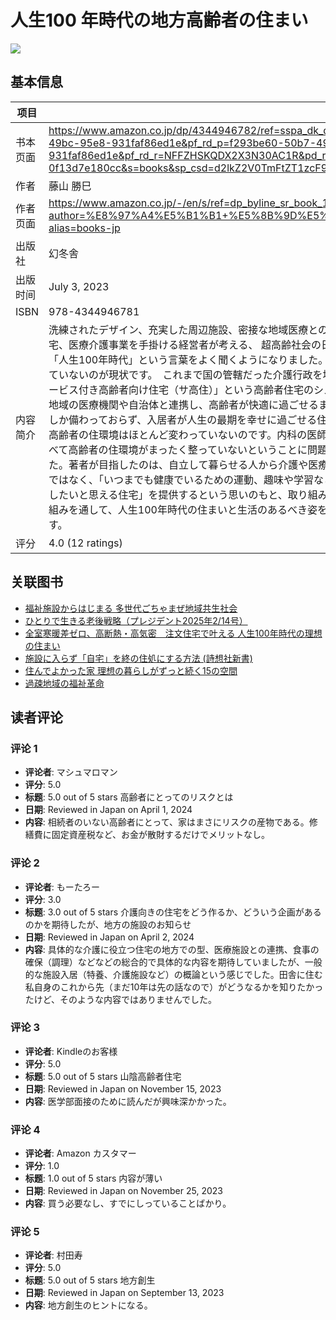 # 人生100 年時代の地方高齢者の住まい

![](https://m.media-amazon.com/images/I/91GjVcdnGRL._SL1500_.jpg)

## 基本信息

| 项目 | 内容 |
| --- | --- |
| 书本页面 | https://www.amazon.co.jp/dp/4344946782/ref=sspa_dk_detail_2?psc=1&pd_rd_i=4344946782&pd_rd_w=UQ1Lo&content-id=amzn1.sym.f293be60-50b7-49bc-95e8-931faf86ed1e&pf_rd_p=f293be60-50b7-49bc-95e8-931faf86ed1e&pf_rd_r=NFFZHSKQDX2X3N30AC1R&pd_rd_wg=jpf0C&pd_rd_r=79013c23-a8b6-4af1-9c84-0f13d7e180cc&s=books&sp_csd=d2lkZ2V0TmFtZT1zcF9kZXRhaWw |
| 作者 | 藤山 勝巳 |
| 作者页面 | https://www.amazon.co.jp/-/en/s/ref=dp_byline_sr_book_1?ie=UTF8&field-author=%E8%97%A4%E5%B1%B1+%E5%8B%9D%E5%B7%B3&text=%E8%97%A4%E5%B1%B1+%E5%8B%9D%E5%B7%B3&sort=relevancerank&search-alias=books-jp |
| 出版社 | 幻冬舎 |
| 出版时间 | July 3, 2023 |
| ISBN | 978-4344946781 |
| 内容简介 | 洗練されたデザイン、充実した周辺施設、密接な地域医療との連携…… 「人生100年時代」の住まいを変える高齢者住宅のニューノーマルとは―― 山陰地方で高齢者住宅、医療介護事業を手掛ける経営者が考える、 超高齢社会の日本に必要な住居とまちづくり―― 　「人生80年」といわれていた1985年頃から約40年が経ち、現在では「人生100年時代」という言葉をよく聞くようになりました。 しかし、超高齢社会に突入した日本において高齢者が充実した人生を送ることができる環境整備が追いついていないのが現状です。　これまで国の管轄だった介護行政を地方自治体に移管し、行政、医療、福祉、住民が支え合う仕組みを構築しようとしています。2011年には「サービス付き高齢者向け住宅（サ高住）」という高齢者住宅のシステムが導入され、シニア世代に適した居住空間を全国に提供しようという動きが始まりました。サ高住は、地域の医療機関や自治体と連携し、高齢者が快適に過ごせるまちづくりに寄与することを目的としたものです。しかし実態は、高齢者がただ住むだけの「箱」としての機能しか備わっておらず、入居者が人生の最期を幸せに過ごせる住環境とはほど遠い施設が増えています。高齢化率がますます高まるなか、「人生80年」といわれていた頃から高齢者の住環境はほとんど変わっていないのです。内科の医師として地域医療に携わっていた著者は、地方における高齢化が明らかに深刻さを増しているなか、都市部に比べて高齢者の住環境がまったく整っていないということに問題意識をもち、高齢者が安心・安全かつ幸せに過ごせる住宅づくりを目指して高齢者住宅事業に乗り出しました。著者が目指したのは、自立して暮らせる人から介護や医療を必要とする人まで誰でも安心して過ごせる住宅です。そして「介護が必要だから仕方なく入居する施設」 ではなく、「いつまでも健康でいるための運動、趣味や学習などのコミュニティ活動を充実させ、人生100年時代にふさわしいセカンドライフ、サードライフをここで過ごしたいと思える住宅」を提供するという思いのもと、取り組みを続けてきました。本書は、高齢者の住環境問題を解決するべく高齢者住宅事業を推し進めてきた著者の取り組みを通して、人生100年時代の住まいと生活のあるべき姿を提言するものです。高齢化が進むなか、誰もが住みやすい社会について改めて考えるきっかけとなる一冊です。 |
| 评分 | 4.0 (12 ratings) |

## 关联图书

- [福祉施設からはじまる 多世代ごちゃまぜ地域共生社会](https://www.amazon.co.jp/-/en/%E6%A8%A9%E9%A0%AD-%E5%96%9C%E7%BE%8E%E6%83%A0/dp/4344948599/ref=pd_sbs_d_sccl_3_1/358-9774692-9324168?pd_rd_w=6ZYvR&content-id=amzn1.sym.13eb81e1-7d13-4eb9-803d-fea9198bc9c1&pf_rd_p=13eb81e1-7d13-4eb9-803d-fea9198bc9c1&pf_rd_r=BQ6M55P4YV0S7VN2XCWP&pd_rd_wg=eqKj8&pd_rd_r=36ebb1bf-1d9f-4430-8c2c-cfc779b7564c&pd_rd_i=4344948599&psc=1)
- [ひとりで生きる老後戦略（プレジデント2025年2/14号）](https://www.amazon.co.jp/%E3%83%97%E3%83%AC%E3%82%B8%E3%83%87%E3%83%B3%E3%83%88%E7%A4%BE/dp/B0DRGYRGJS/ref=pd_sbs_d_sccl_3_2/358-9774692-9324168?pd_rd_w=6ZYvR&content-id=amzn1.sym.13eb81e1-7d13-4eb9-803d-fea9198bc9c1&pf_rd_p=13eb81e1-7d13-4eb9-803d-fea9198bc9c1&pf_rd_r=BQ6M55P4YV0S7VN2XCWP&pd_rd_wg=eqKj8&pd_rd_r=36ebb1bf-1d9f-4430-8c2c-cfc779b7564c&pd_rd_i=B0DRGYRGJS&psc=1)
- [全室寒暖差ゼロ、高断熱・高気密　注文住宅で叶える 人生100年時代の理想の住まい](https://www.amazon.co.jp/-/en/%E5%85%BC%E5%9D%82-%E6%88%90%E4%B8%80/dp/4344947444/ref=pd_sbs_d_sccl_3_3/358-9774692-9324168?pd_rd_w=6ZYvR&content-id=amzn1.sym.13eb81e1-7d13-4eb9-803d-fea9198bc9c1&pf_rd_p=13eb81e1-7d13-4eb9-803d-fea9198bc9c1&pf_rd_r=BQ6M55P4YV0S7VN2XCWP&pd_rd_wg=eqKj8&pd_rd_r=36ebb1bf-1d9f-4430-8c2c-cfc779b7564c&pd_rd_i=4344947444&psc=1)
- [施設に入らず「自宅」を終の住処にする方法 (詩想社新書)](https://www.amazon.co.jp/-/en/%E7%94%B0%E4%B8%AD-%E8%81%A1/dp/4908170266/ref=pd_sbs_d_sccl_3_4/358-9774692-9324168?pd_rd_w=6ZYvR&content-id=amzn1.sym.13eb81e1-7d13-4eb9-803d-fea9198bc9c1&pf_rd_p=13eb81e1-7d13-4eb9-803d-fea9198bc9c1&pf_rd_r=BQ6M55P4YV0S7VN2XCWP&pd_rd_wg=eqKj8&pd_rd_r=36ebb1bf-1d9f-4430-8c2c-cfc779b7564c&pd_rd_i=4908170266&psc=1)
- [住んでよかった家 理想の暮らしがずっと続く15の空間](https://www.amazon.co.jp/-/en/%E5%B9%B3%E6%9D%BE-%E6%98%8E%E5%B1%95/dp/4046072490/ref=pd_sbs_d_sccl_3_5/358-9774692-9324168?pd_rd_w=6ZYvR&content-id=amzn1.sym.13eb81e1-7d13-4eb9-803d-fea9198bc9c1&pf_rd_p=13eb81e1-7d13-4eb9-803d-fea9198bc9c1&pf_rd_r=BQ6M55P4YV0S7VN2XCWP&pd_rd_wg=eqKj8&pd_rd_r=36ebb1bf-1d9f-4430-8c2c-cfc779b7564c&pd_rd_i=4046072490&psc=1)
- [過疎地域の福祉革命](https://www.amazon.co.jp/-/en/%E5%AE%89%E7%94%B0-%E7%94%B1%E5%8A%A0%E7%90%86/dp/4344948661/ref=pd_sbs_d_sccl_3_6/358-9774692-9324168?pd_rd_w=6ZYvR&content-id=amzn1.sym.13eb81e1-7d13-4eb9-803d-fea9198bc9c1&pf_rd_p=13eb81e1-7d13-4eb9-803d-fea9198bc9c1&pf_rd_r=BQ6M55P4YV0S7VN2XCWP&pd_rd_wg=eqKj8&pd_rd_r=36ebb1bf-1d9f-4430-8c2c-cfc779b7564c&pd_rd_i=4344948661&psc=1)

## 读者评论

### 评论 1

- **评论者**: マシュマロマン
- **评分**: 5.0
- **标题**: 5.0 out of 5 stars
高齢者にとってのリスクとは
- **日期**: Reviewed in Japan on April 1, 2024
- **内容**: 相続者のいない高齢者にとって、家はまさにリスクの産物である。修繕費に固定資産税など、お金が散財するだけでメリットなし。

### 评论 2

- **评论者**: もーたろー
- **评分**: 3.0
- **标题**: 3.0 out of 5 stars
介護向きの住宅をどう作るか、どういう企画があるのかを期待したが、地方の施設のお知らせ
- **日期**: Reviewed in Japan on April 2, 2024
- **内容**: 具体的な介護に役立つ住宅の地方での型、医療施設との連携、食事の確保（調理）などなどの総合的で具体的な内容を期待していましたが、一般的な施設入居（特養、介護施設など）の概論という感じでした。田舎に住む私自身のこれから先（まだ10年は先の話なので）がどうなるかを知りたかったけど、そのような内容ではありませんでした。

### 评论 3

- **评论者**: Kindleのお客様
- **评分**: 5.0
- **标题**: 5.0 out of 5 stars
山陰高齢者住宅
- **日期**: Reviewed in Japan on November 15, 2023
- **内容**: 医学部面接のために読んだが興味深かかった。

### 评论 4

- **评论者**: Amazon カスタマー
- **评分**: 1.0
- **标题**: 1.0 out of 5 stars
内容が薄い
- **日期**: Reviewed in Japan on November 25, 2023
- **内容**: 買う必要なし、すでにしっていることばかり。

### 评论 5

- **评论者**: 村田寿
- **评分**: 5.0
- **标题**: 5.0 out of 5 stars
地方創生
- **日期**: Reviewed in Japan on September 13, 2023
- **内容**: 地方創生のヒントになる。
